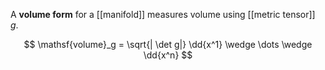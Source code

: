 A **volume form** for a [[manifold]] measures volume using [[metric tensor]] $g$.

$$
\mathsf{volume}_g = \sqrt{| \det g|} \dd{x^1} \wedge \dots \wedge \dd{x^n}
$$
